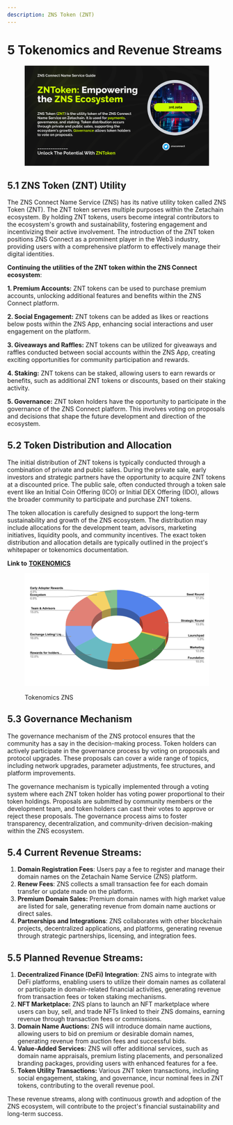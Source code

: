 ```yaml
---
description: ZNS Token (ZNT)
---
```


# 5 Tokenomics and Revenue Streams

<figure><img src=".gitbook/assets/ZNT Token.png" alt=""><figcaption></figcaption></figure>

## 5.1 ZNS Token (ZNT) Utility

&#x20;The ZNS Connect Name Service (ZNS) has its native utility token called ZNS Token (ZNT). The ZNT token serves multiple purposes within the Zetachain ecosystem. By holding ZNT tokens, users become integral contributors to the ecosystem's growth and sustainability, fostering engagement and incentivizing their active involvement. The introduction of the ZNT token positions ZNS Connect as a prominent player in the Web3 industry, providing users with a comprehensive platform to effectively manage their digital identities.

**Continuing the utilities of the ZNT token within the ZNS Connect ecosystem**:

**1. Premium Accounts:** ZNT tokens can be used to purchase premium accounts, unlocking additional features and benefits within the ZNS Connect platform.

**2. Social Engagement:** ZNT tokens can be added as likes or reactions below posts within the ZNS App, enhancing social interactions and user engagement on the platform.

**3. Giveaways and Raffles:** ZNT tokens can be utilized for giveaways and raffles conducted between social accounts within the ZNS App, creating exciting opportunities for community participation and rewards.

**4. Staking:** ZNT tokens can be staked, allowing users to earn rewards or benefits, such as additional ZNT tokens or discounts, based on their staking activity.

**5. Governance:** ZNT token holders have the opportunity to participate in the governance of the ZNS Connect platform. This involves voting on proposals and decisions that shape the future development and direction of the ecosystem.

## 5.2 Token Distribution and Allocation

The initial distribution of ZNT tokens is typically conducted through a combination of private and public sales. During the private sale, early investors and strategic partners have the opportunity to acquire ZNT tokens at a discounted price. The public sale, often conducted through a token sale event like an Initial Coin Offering (ICO) or Initial DEX Offering (IDO), allows the broader community to participate and purchase ZNT tokens.

The token allocation is carefully designed to support the long-term sustainability and growth of the ZNS ecosystem. The distribution may include allocations for the development team, advisors, marketing initiatives, liquidity pools, and community incentives. The exact token distribution and allocation details are typically outlined in the project's whitepaper or tokenomics documentation.

**Link to** [**TOKENOMICS**](https://docs.google.com/spreadsheets/d/1a606JN2QmRI\_vPcA\_uQfpwmf4izUXx-vNu5zRativmM/edit?usp=sharing)&#x20;

<figure><img src=".gitbook/assets/ZNS Connect - Tokenomics.png" alt=""><figcaption><p>Tokenomics ZNS</p></figcaption></figure>

## 5.3 Governance Mechanism

The governance mechanism of the ZNS protocol ensures that the community has a say in the decision-making process. Token holders can actively participate in the governance process by voting on proposals and protocol upgrades. These proposals can cover a wide range of topics, including network upgrades, parameter adjustments, fee structures, and platform improvements.

The governance mechanism is typically implemented through a voting system where each ZNT token holder has voting power proportional to their token holdings. Proposals are submitted by community members or the development team, and token holders can cast their votes to approve or reject these proposals. The governance process aims to foster transparency, decentralization, and community-driven decision-making within the ZNS ecosystem.

## 5.4 Current Revenue Streams:

1. **Domain Registration Fees**: Users pay a fee to register and manage their domain names on the Zetachain Name Service (ZNS) platform.
2. **Renew Fees**: ZNS collects a small transaction fee for each domain transfer or update made on the platform.
3. **Premium Domain Sales:** Premium domain names with high market value are listed for sale, generating revenue from domain name auctions or direct sales.
4. **Partnerships and Integrations**: ZNS collaborates with other blockchain projects, decentralized applications, and platforms, generating revenue through strategic partnerships, licensing, and integration fees.

## 5.5  Planned Revenue Streams:

1. **Decentralized Finance (DeFi) Integration**: ZNS aims to integrate with DeFi platforms, enabling users to utilize their domain names as collateral or participate in domain-related financial activities, generating revenue from transaction fees or token staking mechanisms.
2. **NFT Marketplace:** ZNS plans to launch an NFT marketplace where users can buy, sell, and trade NFTs linked to their ZNS domains, earning revenue through transaction fees or commissions.
3. **Domain Name Auctions:** ZNS will introduce domain name auctions, allowing users to bid on premium or desirable domain names, generating revenue from auction fees and successful bids.
4. **Value-Added Services:** ZNS will offer additional services, such as domain name appraisals, premium listing placements, and personalized branding packages, providing users with enhanced features for a fee.
5. **Token Utility Transactions:** Various ZNT token transactions, including social engagement, staking, and governance, incur nominal fees in ZNT tokens, contributing to the overall revenue pool.

These revenue streams, along with continuous growth and adoption of the ZNS ecosystem, will contribute to the project's financial sustainability and long-term success.
